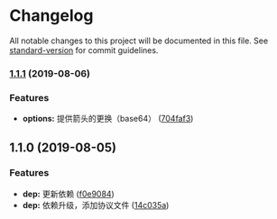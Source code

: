# Changelog

All notable changes to this project will be documented in this file. See [standard-version](https://github.com/conventional-changelog/standard-version) for commit guidelines.

### [1.1.1](https://github.com/crper/canvas-credit-score/compare/v1.1.0...v1.1.1) (2019-08-06)


### Features

* **options:** 提供箭头的更换（base64） ([704faf3](https://github.com/crper/canvas-credit-score/commit/704faf3))

## 1.1.0 (2019-08-05)


### Features

* **dep:** 更新依赖 ([f0e9084](https://github.com/crper/canvas-credit-score/commit/f0e9084))
* **dep:** 依赖升级，添加协议文件 ([14c035a](https://github.com/crper/canvas-credit-score/commit/14c035a))
